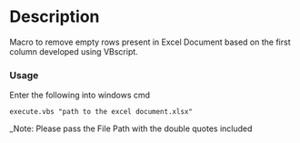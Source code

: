 # Description
Macro to remove empty rows present in Excel Document based on the first column developed using VBscript.

### Usage

Enter the following into windows cmd

```
execute.vbs "path to the excel document.xlsx"
```
_Note: Please pass the File Path with the double quotes included